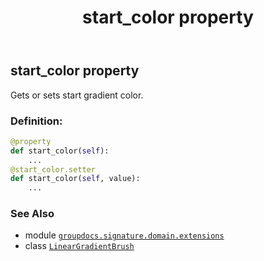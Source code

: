 ﻿---
title: start_color property
second_title: GroupDocs.Signature for Python via .NET API References
description: 
type: docs
url: /python-net/groupdocs.signature.domain.extensions/lineargradientbrush/start_color/
is_root: false
weight: 50
---

## start_color property


Gets or sets start gradient color.
### Definition:
```python
@property
def start_color(self):
    ...
@start_color.setter
def start_color(self, value):
    ...
```

### See Also
* module [`groupdocs.signature.domain.extensions`](../../)
* class [`LinearGradientBrush`](/signature/python-net/groupdocs.signature.domain.extensions/lineargradientbrush)
